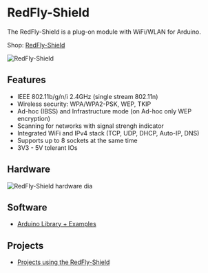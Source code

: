 # RedFly-Shield
The RedFly-Shield is a plug-on module with WiFi/WLAN for Arduino.

Shop: [RedFly-Shield](http://www.watterott.com/en/Arduino-RedFly-Shield)

![RedFly-Shield](https://raw.github.com/watterott/RedFly-Shield/master/img/redfly-shield.jpg)


## Features
* IEEE 802.11b/g/n/i 2.4GHz (single stream 802.11n)
* Wireless security: WPA/WPA2-PSK, WEP, TKIP
* Ad-hoc (IBSS) and Infrastructure mode (on Ad-hoc only WEP encryption)
* Scanning for networks with signal strengh indicator
* Integrated WiFi and IPv4 stack (TCP, UDP, DHCP, Auto-IP, DNS)
* Supports up to 8 sockets at the same time
* 3V3 - 5V tolerant IOs


## Hardware
![RedFly-Shield hardware dia](https://raw.github.com/watterott/RedFly-Shield/master/img/hw_dia.png)


## Software
* [Arduino Library + Examples](https://github.com/watterott/RedFly-Shield/tree/master/src)


## Projects
* [Projects using the RedFly-Shield](https://github.com/watterott/RedFly-Shield/blob/master/Projects.md)
